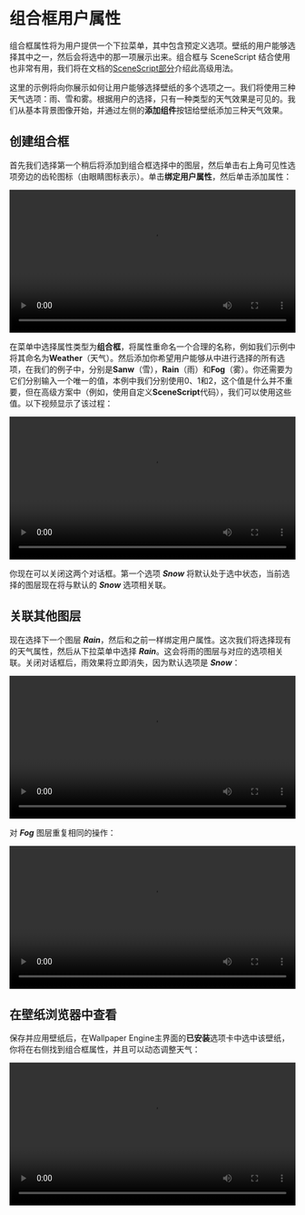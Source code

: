 # 组合框用户属性

组合框属性将为用户提供一个下拉菜单，其中包含预定义选项。壁纸的用户能够选择其中之一，然后会将选中的那一项展示出来。组合框与 SceneScript 结合使用也非常有用，我们将在文档的[SceneScript部分](/wallpaper-engine-docs/scene/scenescript/introduction)介绍此高级用法。

这里的示例将向你展示如何让用户能够选择壁纸的多个选项之一。我们将使用三种天气选项：雨、雪和雾。根据用户的选择，只有一种类型的天气效果是可见的。我们从基本背景图像开始，并通过左侧的**添加组件**按钮给壁纸添加三种天气效果。

## 创建组合框

首先我们选择第一个稍后将添加到组合框选择中的图层，然后单击右上角可见性选项旁边的齿轮图标（由眼睛图标表示）。单击**绑定用户属性**，然后单击添加属性：

<video width="100%" controls loop autoplay>
  <source :src="$withBase('/videos/property_combo_bind_property.mp4')" type="video/mp4">
  Your browser does not support the video tag.
</video>

在菜单中选择属性类型为**组合框**，将属性重命名一个合理的名称，例如我们示例中将其命名为**Weather**（天气）。然后添加你希望用户能够从中进行选择的所有选项，在我们的例子中，分别是**Sanw**（雪），**Rain**（雨）和**Fog**（雾）。你还需要为它们分别输入一个唯一的值，本例中我们分别使用0、1和2，这个值是什么并不重要，但在高级方案中（例如，使用自定义**SceneScript**代码），我们可以使用这些值。以下视频显示了该过程：

<video width="100%" controls loop autoplay>
  <source :src="$withBase('/videos/property_combo_create.mp4')" type="video/mp4">
  Your browser does not support the video tag.
</video>

你现在可以关闭这两个对话框。第一个选项 ***Snow*** 将默认处于选中状态，当前选择的图层现在将与默认的 ***Snow*** 选项相关联。

## 关联其他图层

现在选择下一个图层 ***Rain***，然后和之前一样绑定用户属性。这次我们将选择现有的天气属性，然后从下拉菜单中选择 ***Rain***。这会将雨的图层与对应的选项相关联。关闭对话框后，雨效果将立即消失，因为默认选项是 ***Snow***：

<video width="100%" controls loop autoplay>
  <source :src="$withBase('/videos/property_combo_link_rain.mp4')" type="video/mp4">
  Your browser does not support the video tag.
</video>

对 ***Fog*** 图层重复相同的操作：

<video width="100%" controls loop autoplay>
  <source :src="$withBase('/videos/property_combo_link_fog.mp4')" type="video/mp4">
  Your browser does not support the video tag.
</video>

## 在壁纸浏览器中查看

保存并应用壁纸后，在Wallpaper Engine主界面的**已安装**选项卡中选中该壁纸，你将在右侧找到组合框属性，并且可以动态调整天气：

<video width="100%" controls loop autoplay>
  <source :src="$withBase('/videos/property_combo_finished.mp4')" type="video/mp4">
  Your browser does not support the video tag.
</video>
